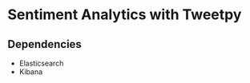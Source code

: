 # Sentiment Analytics with Tweetpy

## Dependencies

- Elasticsearch
- Kibana

<!--
https://github.com/huseinzol05/Python-DevOps/tree/master/piping/1.sentiment-tweetpy-elasticsearch
-->
